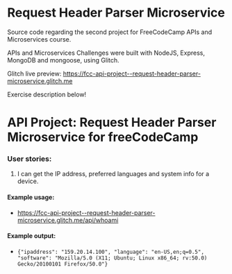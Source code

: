 # Request Header Parser Microservice

Source code regarding the second project for FreeCodeCamp APIs and Microservices course.

APIs and Microservices Challenges were built with NodeJS, Express, MongoDB and mongoose, using Glitch.

Glitch live preview: https://fcc-api-project--request-header-parser-microservice.glitch.me

Exercise description below!

# API Project: Request Header Parser Microservice for freeCodeCamp

### User stories:

1. I can get the IP address, preferred languages and system info for a device.

#### Example usage:

* https://fcc-api-project--request-header-parser-microservice.glitch.me/api/whoami

#### Example output:

* `{"ipaddress": "159.20.14.100", "language": "en-US,en;q=0.5", "software": "Mozilla/5.0 (X11; Ubuntu; Linux x86_64; rv:50.0) Gecko/20100101 Firefox/50.0"}`